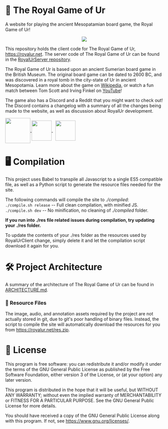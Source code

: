 # 🎲 The Royal Game of Ur
A website for playing the ancient Mesopatamian board game, the Royal Game of Ur! 

<p align="center"><a href="https://royalur.net">
  <img src="https://github.com/Sothatsit/RoyalUrClient/blob/master/banner.jpg?raw=true" />
</a></p>

This repository holds the client code for The Royal Game of Ur, https://royalur.net.
The server code of The Royal Game of Ur can be found in the
[RoyalUrServer repository](https://github.com/Sothatsit/RoyalUrServer).

The Royal Game of Ur is based upon an ancient Sumerian board game in the British Museum.
The original board game can be dated to 2600 BC, and was discovered in a royal tomb in
the city-state of Ur in ancient Mesopotamia.  Learn more about the game on
[Wikipedia](https://en.wikipedia.org/wiki/Royal_Game_of_Ur), or watch a fun match
between Tom Scott and Irving Finkel on [YouTube](https://youtu.be/WZskjLq040I)!

The game also has a Discord and a Reddit that you might want to check out! The Discord
contains a changelog with a summary of all the changes being made to the website, as
well as discussion about RoyalUr development.

<p float="left">
  <a href="https://discord.gg/Ea49VVru5N">
    <img src="https://discord.com/assets/f8389ca1a741a115313bede9ac02e2c0.svg" height="80" valign="middle" />
  </a>
  <a href="https://www.reddit.com/r/GameofUr/">
    <img src="https://www.redditinc.com/assets/images/site/reddit-logo.png" height="64" valign="middle" />
  </a>&nbsp;
  <a href="https://royalur.net">
    <img src="https://royalur.net/favicon.ico" height="64" valign="middle" />
  </a>
</p>

# 🖥️ Compilation
This project uses Babel to transpile all Javascript to a single ES5 compatible file,
as well as a Python script to generate the resource files needed for the site.

The following commands will compile the site to _./compiled_: \
`./compile.sh release` -- Full clean compilation, with minified JS. \
`./compile.sh dev` -- No minification, no cleaning of _./compiled_ folder.

**If you run into ./res file related issues during
compilation, try updating your ./res folder.**

To update the contents of your ./res folder as the resources used by RoyalUrClient
change, simply delete it and let the compilation script download it again for you.


# 🛠️ Project Architecture
A summary of the architecture of The Royal Game of Ur can be found in
[ARCHITECTURE.md](docs/ARCHITECTURE.md).

### 💾 Resource Files
The image, audio, and annotation assets required by the project are not actually
stored in git, due to git's poor handling of binary files. Instead, the script
to compile the site will automatically download the resources for you from
https://royalur.net/res.zip.


# 📝 License
This program is free software: you can redistribute it and/or modify
it under the terms of the GNU General Public License as published by
the Free Software Foundation, either version 3 of the License, or
(at your option) any later version.

This program is distributed in the hope that it will be useful,
but WITHOUT ANY WARRANTY; without even the implied warranty of
MERCHANTABILITY or FITNESS FOR A PARTICULAR PURPOSE.  See the
GNU General Public License for more details.

You should have received a copy of the GNU General Public License
along with this program.  If not, see <https://www.gnu.org/licenses/>.
